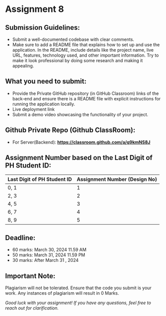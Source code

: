 # Assignment 8

## **Submission Guidelines:**

-  Submit a well-documented codebase with clear comments.
-  Make sure to add a README file that explains how to set up and use the application. In the README, include details like the project name, live URL, features, technology used, and other important information. Try to make it look professional by doing some research and making it appealing.

## What you need to submit:

-  Provide the Private GitHub repository (in GitHub Classroom) links of the back-end and ensure there is a README file with explicit instructions for running the application locally.
-  Live deployment link
-  Submit a demo video showcasing the functionality of your project.

## Github Private Repo (Github ClassRoom):

-  For Server(Backend): **https://classroom.github.com/a/q9kmNS8J**

## Assignment Number based on the Last Digit of PH Student ID:

| Last Digit of PH Student ID | Assignment Number (Design No) |
| --------------------------- | ----------------------------- |
| 0, 1                        | 1                             |
| 2, 3                        | 2                             |
| 4, 5                        | 3                             |
| 6, 7                        | 4                             |
| 8, 9                        | 5                             |

## **Deadline:**

-  60 marks: March  30, 2024 11.59 AM
-  50 marks: March 31, 2024 11.59 PM
-  30 marks: After March 31 , 2024

## Important Note:

Plagiarism will not be tolerated. Ensure that the code you submit is your work. Any instances of plagiarism will result in 0 Marks.

*Good luck with your assignment! If you have any questions, feel free to reach out for clarification.*